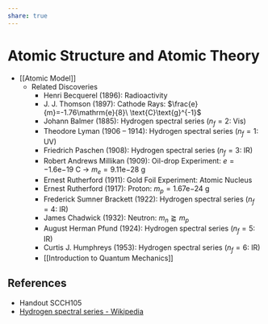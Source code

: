 ```yaml
---
share: true
---
```

# Atomic Structure and Atomic Theory

- [[Atomic Model]]
	- Related Discoveries
		- Henri Becquerel (1896): Radioactivity
		- J. J. Thomson (1897): Cathode Rays: $\frac{e}{m}=-1.76\mathrm{e}{8}\ \text{C}\text{g}^{-1}$
		- Johann Balmer (1885): Hydrogen spectral series ($n_f=2$: Vis)
		- Theodore Lyman (1906 – 1914): Hydrogen spectral series ($n_f=1$: UV)
		- Friedrich Paschen (1908): Hydrogen spectral series ($n_f=3$: IR)
		- Robert Andrews Millikan (1909): Oil-drop Experiment: $e=-1.6\mathrm{e}{-19}\ \text{C}$ → $m_e=9.11\mathrm{e}{-28}\ \text{g}$
		- Ernest Rutherford (1911): Gold Foil Experiment: Atomic Nucleus
		- Ernest Rutherford (1917): Proton: $m_p=1.67\mathrm{e}{-24}\ \text{g}$
		- Frederick Sumner Brackett (1922): Hydrogen spectral series ($n_f=4$: IR)
		- James Chadwick (1932): Neutron: $m_n\gtrapprox m_p$
		- August Herman Pfund (1924): Hydrogen spectral series ($n_f=5$: IR)
		- Curtis J. Humphreys (1953): Hydrogen spectral series ($n_f=6$: IR)
		- [[Introduction to Quantum Mechanics]]

## References

- Handout SCCH105
- [Hydrogen spectral series - Wikipedia](https://en.wikipedia.org/wiki/Hydrogen_spectral_series)
